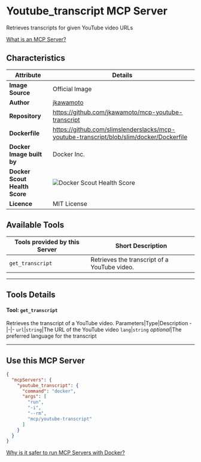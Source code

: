 # Youtube_transcript MCP Server

Retrieves transcripts for given YouTube video URLs

[What is an MCP Server?](https://www.anthropic.com/news/model-context-protocol)

## Characteristics
Attribute|Details|
|-|-|
**Image Source**|Official Image
|**Author**|[jkawamoto](https://github.com/jkawamoto)
**Repository**|https://github.com/jkawamoto/mcp-youtube-transcript
**Dockerfile**|https://github.com/slimslenderslacks/mcp-youtube-transcript/blob/slim/docker/Dockerfile
**Docker Image built by**|Docker Inc.
**Docker Scout Health Score**| ![Docker Scout Health Score](https://api.scout.docker.com/v1/policy/insights/org-image-score/badge/mcp/youtube-transcript)
**Licence**|MIT License

## Available Tools
Tools provided by this Server|Short Description
-|-
`get_transcript`|Retrieves the transcript of a YouTube video.|

---
## Tools Details

#### Tool: **`get_transcript`**
Retrieves the transcript of a YouTube video.
Parameters|Type|Description
-|-|-
`url`|`string`|The URL of the YouTube video
`lang`|`string` *optional*|The preferred language for the transcript

---
## Use this MCP Server

```json
{
  "mcpServers": {
    "youtube_transcript": {
      "command": "docker",
      "args": [
        "run",
        "-i",
        "--rm",
        "mcp/youtube-transcript"
      ]
    }
  }
}
```

[Why is it safer to run MCP Servers with Docker?](https://www.docker.com/blog/the-model-context-protocol-simplifying-building-ai-apps-with-anthropic-claude-desktop-and-docker/)
